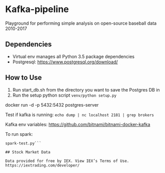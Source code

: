 # Kafka-pipeline
Playground for performing simple analysis on open-source baseball data 2010-2017

## Dependencies
* Virtual env manages all Python 3.5 package dependencies
* Postgresql: https://www.postgresql.org/download/

## How to Use
1) Run start_db.sh from the directory you want to save the Postgres DB in
2) Run the setup python script
```venv/python setup.py```

docker run -d -p 5432:5432 postgres-server

Test if kafka is running:
```echo dump | nc localhost 2181 | grep brokers```

Kafka env variables: https://github.com/bitnami/bitnami-docker-kafka

To run spark:
```spark-submit --master local[2] --packages org.postgresql:postgresql:42.2.4.jre7 --jars spark-streaming-kafka-0-8-assembly_2.11-2.3.1.jar
spark-test.py```

## Stock Market Data

Data provided for free by IEX. View IEX’s Terms of Use.
https://iextrading.com/developer/

